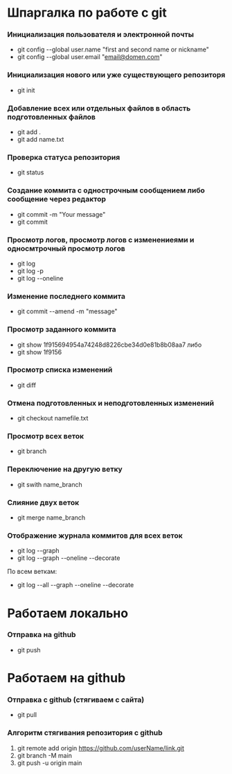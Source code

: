 # Шпаргалка по работе с git
### Инициализация пользователя и электронной почты
* git config --global user.name "first and second name or nickname"
* git config --global user.email "email@domen.com"

### Инициализация нового или уже существующего репозиторя
* git init

### Добавление всех или отдельных файлов в область подготовленных файлов
* git add .
* git add name.txt

### Проверка статуса репозитория
* git status

### Создание коммита с однострочным сообщением либо сообщение через редактор
* git commit -m "Your message"
* git commit

### Просмотр логов, просмотр логов с изменениеями и односмтрочный просмотр логов
* git log
* git log -p
* git log --oneline

### Изменение последнего коммита
* git commit --amend -m "message"

### Просмотр заданного коммита
* git show 1f915694954a74248d8226cbe34d0e81b8b08aa7
либо
* git show 1f9156

### Просмотр списка изменений
* git diff

### Отмена подготовленных и неподготовленных изменений
* git checkout namefile.txt

### Просмотр всех веток
* git branch

### Переключение на другую ветку
* git swith name_branch

### Слияние двух веток
* git merge name_branch

### Отображение журнала коммитов для всех веток
* git log --graph
* git log --graph --oneline --decorate

По всем веткам:
* git log --all --graph --oneline --decorate



# Работаем локально
### Отправка на github
* git push


# Работаем на github
### Отправка c github (стягиваем с сайта)
* git pull

### Алгоритм стягивания репозитория с github

1. git remote add origin https://github.com/userName/link.git
2. git branch -M main
3. git push -u origin main